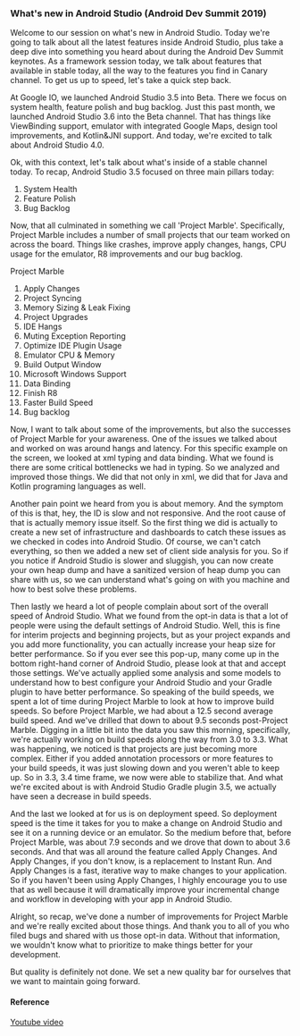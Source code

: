### What's new in Android Studio (Android Dev Summit 2019)

Welcome to our session on what's new in Android Studio. Today we're going to talk about all the latest features inside Android Studio, plus take a deep dive into something you heard about during the Android Dev Summit keynotes. As a framework session today, we talk about features that available in stable today, all the way to the features you find in Canary channel. To get us up to speed, let's take a quick step back. 

At Google IO, we launched Android Studio 3.5 into Beta. There we focus on system health, feature polish and bug backlog. Just this past month, we launched Android Studio 3.6 into the Beta channel. That has things like ViewBinding support, emulator with integrated Google Maps, design tool improvements, and Kotlin&JNI support. And today, we're excited to talk about Android Studio 4.0.

Ok, with this context, let's talk about what's inside of a stable channel today.
To recap, Android Studio 3.5 focused on three main pillars today:
 
1) System Health
2) Feature Polish
3) Bug Backlog

Now, that all culminated in something we call 'Project Marble'. Specifically, Project Marble includes a number of small projects that our team worked on across the board. Things like crashes, improve apply changes, hangs, CPU usage for the emulator, R8 improvements and our bug backlog.

Project Marble

1) Apply Changes
2) Project Syncing
3) Memory Sizing & Leak Fixing
4) Project Upgrades
5) IDE Hangs
6) Muting Exception Reporting
7) Optimize IDE Plugin Usage
8) Emulator CPU & Memory
9) Build Output Window
10) Microsoft Windows Support
11) Data Binding
12) Finish R8
13) Faster Build Speed
14) Bug backlog

Now, I want to talk about some of the improvements, but also the successes of Project Marble for your awareness. One of the issues we talked about and worked on was around hangs and latency. For this specific example on the screen, we looked at xml typing and data binding. What we found is there are some critical bottlenecks we had in typing. So we analyzed and improved those things. We did that not only in xml, we did that for Java and Kotlin programing languages as well. 

Another pain point we heard from you is about memory. And the symptom of this is that, hey, the ID is slow and not responsive. And the root cause of that is actually memory issue itself. So the first thing we did is actually to create a new set of infrastructure and dashboards to catch these issues as we checked in codes into Android Studio. Of course, we can't catch everything, so then we added a new set of client side analysis for you. So if you notice if Android Studio is slower and sluggish, you can now create your own heap dump and have a sanitized version of heap dump you can share with us, so we can understand what's going on with you machine and how to best solve these problems.

Then lastly we heard a lot of people complain about sort of the overall speed of Android Studio. What we found from the opt-in data is that a lot of people were using the default settings of Android Studio. Well, this is fine for interim projects and beginning projects, but as your project expands and you add more functionality, you can actually increase your heap size for better performance. So if you ever see this pop-up, many come up in the bottom right-hand corner of Android Studio, please look at that and accept those settings. We've actually applied some analysis and some models to understand how to best configure your Android Studio and your Gradle plugin to have better performance. So speaking of the build speeds, we spent a lot of time during Project Marble to look at how to improve build speeds. So before Project Marble, we had about a 12.5 second average build speed. And we've drilled that down to about 9.5 seconds post-Project Marble. Digging in a little bit into the data you saw this morning, specifically, we're actually working on build speeds along the way from 3.0 to 3.3. What was happening, we noticed is that projects are just becoming more complex. Either if you added annotation processors or more features to your build speeds, it was just slowing down and you weren't able to keep up. So in 3.3, 3.4 time frame, we now were able to stabilize that. And what we're excited about is with Android Studio Gradle plugin 3.5, we actually have seen a decrease in build speeds.

And the last we looked at for us is on deployment speed. So deployment speed is the time it takes for you to make a change on Android Studio and see it on a running device or an emulator. So the medium before that, before Project Marble, was about 7.9 seconds and we drove that down to about 3.6 seconds. And that was all around the feature called Apply Changes. And Apply Changes, if you don't know, is a replacement to Instant Run. And Apply Changes is a fast, iterative way to make changes to your application. So if you haven't been using Apply Changes, I highly encourage you to use that as well because it will dramatically improve your incremental change and workflow in developing with your app in Android Studio. 

Alright, so recap, we've done a number of improvements for Project Marble and we're really excited about those things. And thank you to all of you who filed bugs and shared with us those opt-in data. Without that information, we wouldn't know what to prioritize to make things better for your development. 

But quality is definitely not done. We set a new quality bar for ourselves that we want to maintain going forward.


#### Reference
[Youtube video](https://youtu.be/XPMrnR1_Biw)
